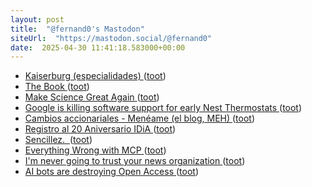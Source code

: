 ```yaml
---
layout: post
title:  "@fernand0's Mastodon"
siteUrl:  "https://mastodon.social/@fernand0"
date:  2025-04-30 11:41:18.583000+00:00
---
```

*  [Kaiserburg (especialidades) ](https://www.flickr.com/photos/fernand0/54463773439) ([toot](https://mastodon.social/@fernand0/114426726225101969))
*  [The Book ](https://walledculture.org/the-book) ([toot](https://mastodon.social/@fernand0/114426597981373376))
*  [Make Science Great Again ](https://www.wedonthavetime.org/makesciencegreatagai) ([toot](https://mastodon.social/@fernand0/114426387777609294))
*  [Google is killing software support for early Nest Thermostats ](https://www.theverge.com/news/656332/google-ending-support-nest-thermostat) ([toot](https://mastodon.social/@fernand0/114426226283101853))
*  [Cambios accionariales - Menéame (el blog, MEH)   ](https://blog.meneame.net/2025/04/22/cambios-accionariales/) ([toot](https://mastodon.social/@fernand0/114425918399732911))
*  [Registro al 20 Aniversario IDiA ](https://idia.es/registro-al-20-aniversario-idia) ([toot](https://mastodon.social/@fernand0/114424264725586813))
*  [Sencillez.  ](https://avecesunafoto.wordpress.com/2025/04/28/sencillez) ([toot](https://mastodon.social/@fernand0/114422344243480133))
*  [Everything Wrong with MCP ](https://blog.sshh.io/p/everything-wrong-with-mc) ([toot](https://mastodon.social/@fernand0/114422343623455865))
*  [I'm never going to trust your news organization ](https://www.hbcompass.io/im-never-going-to-trust-your-news-organization) ([toot](https://mastodon.social/@fernand0/114422159349554306))
*  [AI bots are destroying Open Access ](https://go-to-hellman.blogspot.com/2025/03/ai-bots-are-destroying-open-access.htm) ([toot](https://mastodon.social/@fernand0/114422026708259752))
